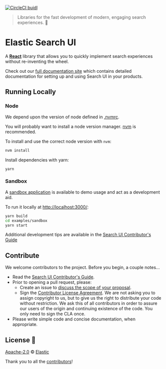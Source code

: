 <p><a href="https://circleci.com/gh/elastic/search-ui/tree/master"><img src="https://circleci.com/gh/elastic/search-ui/tree/master.svg?style=svg&circle-token=c637bc2af60035a1f4cb5367071999ced238be76" alt="CircleCI buidl"></a>
  
> Libraries for the fast development of modern, engaging search experiences. 🎉

# Elastic Search UI

A **[React](https://reactjs.org)** library that allows you to quickly implement search experiences without re-inventing the wheel.

Check out our [full documentation site](https://docs.elastic.co/search-ui) which contains detailed documentation for setting up and using Search UI in your products.

## Running Locally

### Node

We depend upon the version of node defined in [.nvmrc](.nvmrc).

You will probably want to install a node version manager. [nvm](https://github.com/creationix/nvm) is recommended.

To install and use the correct node version with `nvm`:

```bash
nvm install
```

Install dependencies with yarn:
```
yarn
```

### Sandbox
  
A [sandbox application](https://github.com/elastic/search-ui/blob/master/examples/sandbox/README.md) is available to demo usage and act as a development aid.
  
To run it locally at [http://localhost:3000/](http://localhost:3000/):

```bash
yarn build
cd examples/sandbox
yarn start
```
  
Additional development tips are available in the [Search UI Contributor's Guide](./CONTRIBUTING.md)

## Contribute

We welcome contributors to the project. Before you begin, a couple notes...

- Read the [Search UI Contributor's Guide](./CONTRIBUTING.md).
- Prior to opening a pull request, please:
  - Create an issue to [discuss the scope of your proposal](https://github.com/elastic/search-ui/issues).
  - Sign the [Contributor License Agreement](https://www.elastic.co/contributor-agreement/). We are not asking you to assign copyright to us, but to give us the right to distribute your code without restriction. We ask this of all contributors in order to assure our users of the origin and continuing existence of the code. You only need to sign the CLA once.
- Please write simple code and concise documentation, when appropriate.

## License 📗

[Apache-2.0](https://github.com/elastic/search-ui/blob/master/LICENSE.txt) © [Elastic](https://github.com/elastic)

Thank you to all the [contributors](https://github.com/elastic/search-ui/graphs/contributors)!
